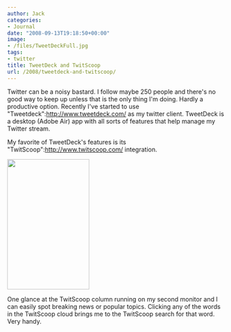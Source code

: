 ```yaml
---
author: Jack
categories:
- Journal
date: "2008-09-13T19:18:50+00:00"
image:
- /files/TweetDeckFull.jpg
tags:
- twitter
title: TweetDeck and TwitScoop
url: /2008/tweetdeck-and-twitscoop/
---
```


<span class="drop_cap">T</span>witter can be a noisy bastard. I follow maybe 250 people and there's no good way to keep up unless that is the only thing I'm doing. Hardly a productive option. Recently I've started to use "Tweetdeck":http://www.tweetdeck.com/ as my twitter client. TweetDeck is a desktop (Adobe Air) app with all sorts of features that help manage my Twitter stream.

My favorite of TweetDeck's features is its "TwitScoop":http://www.twitscoop.com/ integration.

[<img src="/files//tweetdeck-189x300.jpg" alt="" title="tweetdeck" width="189" height="300" class="aligncenter size-medium wp-image-2667" />][1]

One glance at the TwitScoop column running on my second monitor and I can easily spot breaking news or popular topics. Clicking any of the words in the TwitScoop cloud brings me to the TwitScoop search for that word. Very handy.

 [1]: /files/tweetdeck.jpg